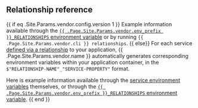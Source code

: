 <!-- shortcode start {{ .Name }} -->
## Relationship reference
{{ if eq .Site.Params.vendor.config.version 1 }}
Example information available through the [`{{ .Page.Site.Params.vendor.env_prefix }}_RELATIONSHIPS` environment variable](/development/variables/use-variables.md#use-provided-variables)
or by running `{{ .Page.Site.Params.vendor.cli }} relationships`.
{{ else}}
For each service [defined via a relationship](#usage-example) to your application,
{{ .Page.Site.Params.vendor.name }} automatically generates corresponding environment variables within your application container,
in the `$"RELATIONSHIP-NAME"_"SERVICE-PROPERTY"` format.

Here is example information available through the [service environment variables](/development/variables/_index.md#service-environment-variables) themselves,
or through the [`{{ .Page.Site.Params.vendor.env_prefix }}_RELATIONSHIPS` environment variable](/development/variables/use-variables.md#use-provided-variables).
{{ end }}
<!-- shortcode end {{ .Name }} -->
